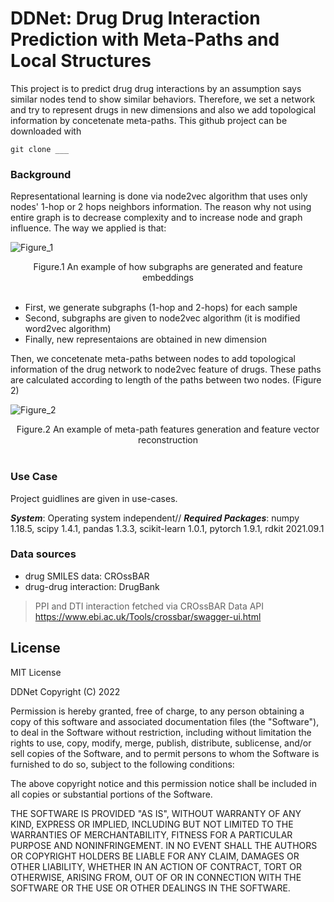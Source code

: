 # DDNet: Drug Drug Interaction Prediction with Meta-Paths and Local Structures

This project is to predict drug drug interactions by an assumption says similar nodes tend to show similar behaviors. Therefore, we set a network and try to represent drugs in new dimensions and also we add topological information by concetenate meta-paths. This github project can be downloaded with 

```
git clone ___
```

### Background
Representational learning is done via node2vec algorithm that uses only nodes' 1-hop or 2 hops neighbors information. The reason why not using entire graph is to decrease complexity and to increase node and graph influence. The way we applied is that:


![Figure_1](https://user-images.githubusercontent.com/37181660/175314027-792efa16-e895-48ad-a182-b4667ea996aa.svg)
<div align="center"> Figure.1 An example of how subgraphs are generated and feature embeddings </div>
<br/>

 - First, we generate subgraphs (1-hop and 2-hops) for each sample
 - Second, subgraphs are given to node2vec algorithm (it is modified word2vec algorithm)
 - Finally, new representaions are obtained in new dimension

Then, we concetenate meta-paths between nodes to add topological information of the drug network to node2vec feature of drugs. These paths are calculated according to length of the paths between two nodes. (Figure 2)

![Figure_2](https://user-images.githubusercontent.com/37181660/175314066-e42a1b6d-5a9f-494d-ba6e-f60e32b54779.svg)
<div align="center"> Figure.2 An example of meta-path features generation and feature vector reconstruction </div>
<br/>


### Use Case

Project guidlines are given in use-cases.

***System***: Operating system independent//
***Required Packages***: numpy 1.18.5, scipy 1.4.1, pandas 1.3.3, scikit-learn 1.0.1, pytorch 1.9.1, rdkit 2021.09.1


### Data sources
- drug SMILES data: CROssBAR
- drug-drug interaction: DrugBank

>PPI and DTI interaction fetched via CROssBAR Data API<br>
>https://www.ebi.ac.uk/Tools/crossbar/swagger-ui.html

## License

MIT License

DDNet Copyright (C) 2022

Permission is hereby granted, free of charge, to any person obtaining a copy of this software and associated documentation files (the "Software"), to deal in the Software without restriction, including without limitation the rights to use, copy, modify, merge, publish, distribute, sublicense, and/or sell copies of the Software, and to permit persons to whom the Software is furnished to do so, subject to the following conditions:

The above copyright notice and this permission notice shall be included in all copies or substantial portions of the Software.

THE SOFTWARE IS PROVIDED "AS IS", WITHOUT WARRANTY OF ANY KIND, EXPRESS OR IMPLIED, INCLUDING BUT NOT LIMITED TO THE WARRANTIES OF MERCHANTABILITY, FITNESS FOR A PARTICULAR PURPOSE AND NONINFRINGEMENT. IN NO EVENT SHALL THE AUTHORS OR COPYRIGHT HOLDERS BE LIABLE FOR ANY CLAIM, DAMAGES OR OTHER LIABILITY, WHETHER IN AN ACTION OF CONTRACT, TORT OR OTHERWISE, ARISING FROM, OUT OF OR IN CONNECTION WITH THE SOFTWARE OR THE USE OR OTHER DEALINGS IN THE SOFTWARE.
